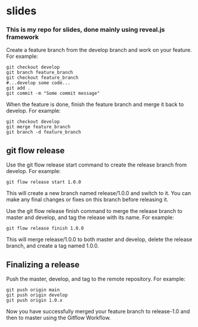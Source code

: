 # slides
### This is my repo for slides, done mainly using reveal.js framework

Create a feature branch from the develop branch and work on your feature. For example:
```
git checkout develop
git branch feature_branch
git checkout feature_branch
#...develop some code...
git add .
git commit -m "Some commit message"
```
When the feature is done, finish the feature branch and merge it back to develop. For example:
```
git checkout develop
git merge feature_branch
git branch -d feature_branch
```
## git flow release
Use the git flow release start command to create the release branch from develop. For example:
```
git flow release start 1.0.0
```
This will create a new branch named release/1.0.0 and switch to it. You can make any final changes or fixes on this branch before releasing it.

Use the git flow release finish command to merge the release branch to master and develop, and tag the release with its name. For example:
```
git flow release finish 1.0.0
```
This will merge release/1.0.0 to both master and develop, delete the release branch, and create a tag named 1.0.0.
## Finalizing a release
Push the master, develop, and tag to the remote repository. For example:
```
git push origin main
git push origin develop
git push origin 1.0.x
```
Now you have successfully merged your feature branch to release-1.0 and then to master using the Gitflow Workflow.
